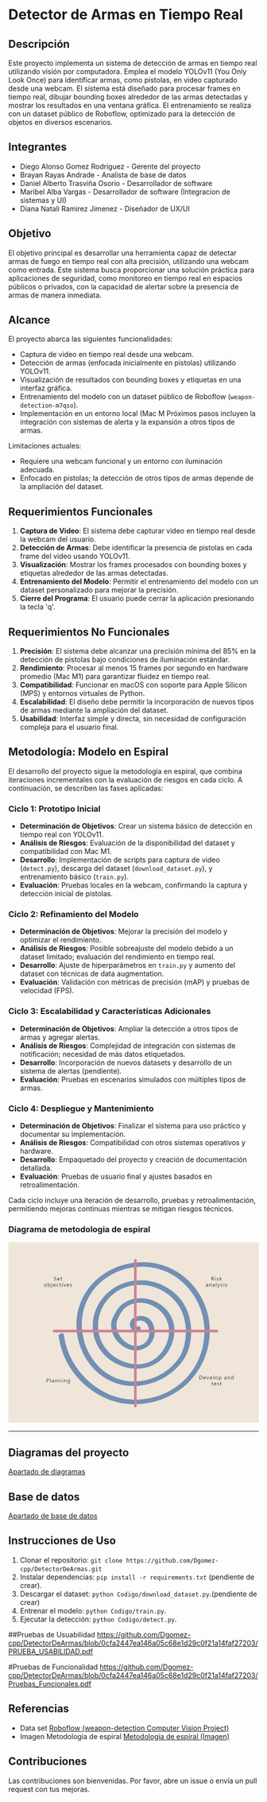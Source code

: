 # Detector de Armas en Tiempo Real

## Descripción
Este proyecto implementa un sistema de detección de armas en tiempo real utilizando visión por computadora. Emplea el modelo YOLOv11 (You Only Look Once) para identificar armas, como pistolas, en video capturado desde una webcam. El sistema está diseñado para procesar frames en tiempo real, dibujar bounding boxes alrededor de las armas detectadas y mostrar los resultados en una ventana gráfica. El entrenamiento se realiza con un dataset público de Roboflow, optimizado para la detección de objetos en diversos escenarios.

## Integrantes
- Diego Alonso Gomez Rodriguez - Gerente del proyecto
- Brayan Rayas Andrade - Analista de base de datos
- Daniel Alberto Trasviña Osorio - Desarrollador de software
- Maribel Alba Vargas - Desarrollador de software (Integracion de sistemas y UI)
- Diana Natali Ramirez Jimenez - Diseñador de UX/UI

## Objetivo
El objetivo principal es desarrollar una herramienta capaz de detectar armas de fuego en tiempo real con alta precisión, utilizando una webcam como entrada. Este sistema busca proporcionar una solución práctica para aplicaciones de seguridad, como monitoreo en tiempo real en espacios públicos o privados, con la capacidad de alertar sobre la presencia de armas de manera inmediata.

## Alcance
El proyecto abarca las siguientes funcionalidades:
- Captura de video en tiempo real desde una webcam.
- Detección de armas (enfocada inicialmente en pistolas) utilizando YOLOv11.
- Visualización de resultados con bounding boxes y etiquetas en una interfaz gráfica.
- Entrenamiento del modelo con un dataset público de Roboflow (`weapon-detection-m7qso`).
- Implementación en un entorno local (Mac M Próximos pasos incluyen la integración con sistemas de alerta y la expansión a otros tipos de armas.

Limitaciones actuales:
- Requiere una webcam funcional y un entorno con iluminación adecuada.
- Enfocado en pistolas; la detección de otros tipos de armas depende de la ampliación del dataset.

## Requerimientos Funcionales
1. **Captura de Video**: El sistema debe capturar video en tiempo real desde la webcam del usuario.
2. **Detección de Armas**: Debe identificar la presencia de pistolas en cada frame del video usando YOLOv11.
3. **Visualización**: Mostrar los frames procesados con bounding boxes y etiquetas alrededor de las armas detectadas.
4. **Entrenamiento del Modelo**: Permitir el entrenamiento del modelo con un dataset personalizado para mejorar la precisión.
5. **Cierre del Programa**: El usuario puede cerrar la aplicación presionando la tecla 'q'.

## Requerimientos No Funcionales
1. **Precisión**: El sistema debe alcanzar una precisión mínima del 85% en la detección de pistolas bajo condiciones de iluminación estándar.
2. **Rendimiento**: Procesar al menos 15 frames por segundo en hardware promedio (Mac M1) para garantizar fluidez en tiempo real.
3. **Compatibilidad**: Funcionar en macOS con soporte para Apple Silicon (MPS) y entornos virtuales de Python.
4. **Escalabilidad**: El diseño debe permitir la incorporación de nuevos tipos de armas mediante la ampliación del dataset.
5. **Usabilidad**: Interfaz simple y directa, sin necesidad de configuración compleja para el usuario final.

## Metodología: Modelo en Espiral
El desarrollo del proyecto sigue la metodología en espiral, que combina iteraciones incrementales con la evaluación de riesgos en cada ciclo. A continuación, se describen las fases aplicadas:

### Ciclo 1: Prototipo Inicial
- **Determinación de Objetivos**: Crear un sistema básico de detección en tiempo real con YOLOv11.
- **Análisis de Riesgos**: Evaluación de la disponibilidad del dataset y compatibilidad con Mac M1.
- **Desarrollo**: Implementación de scripts para captura de video (`detect.py`), descarga del dataset (`download_dataset.py`), y entrenamiento básico (`train.py`).
- **Evaluación**: Pruebas locales en la webcam, confirmando la captura y detección inicial de pistolas.

### Ciclo 2: Refinamiento del Modelo
- **Determinación de Objetivos**: Mejorar la precisión del modelo y optimizar el rendimiento.
- **Análisis de Riesgos**: Posible sobreajuste del modelo debido a un dataset limitado; evaluación del rendimiento en tiempo real.
- **Desarrollo**: Ajuste de hiperparámetros en `train.py` y aumento del dataset con técnicas de data augmentation.
- **Evaluación**: Validación con métricas de precisión (mAP) y pruebas de velocidad (FPS).

### Ciclo 3: Escalabilidad y Características Adicionales
- **Determinación de Objetivos**: Ampliar la detección a otros tipos de armas y agregar alertas.
- **Análisis de Riesgos**: Complejidad de integración con sistemas de notificación; necesidad de más datos etiquetados.
- **Desarrollo**: Incorporación de nuevos datasets y desarrollo de un sistema de alertas (pendiente).
- **Evaluación**: Pruebas en escenarios simulados con múltiples tipos de armas.

### Ciclo 4: Despliegue y Mantenimiento
- **Determinación de Objetivos**: Finalizar el sistema para uso práctico y documentar su implementación.
- **Análisis de Riesgos**: Compatibilidad con otros sistemas operativos y hardware.
- **Desarrollo**: Empaquetado del proyecto y creación de documentación detallada.
- **Evaluación**: Pruebas de usuario final y ajustes basados en retroalimentación.

Cada ciclo incluye una iteración de desarrollo, pruebas y retroalimentación, permitiendo mejoras continuas mientras se mitigan riesgos técnicos.

### Diagrama de metodologia de espiral

![Diagrama de metodologia de espiral](images/spiral_image.jpg)

---

## Diagramas del proyecto

[Apartado de diagramas](https://github.com/Dgomez-cpp/DetectorDeArmas/tree/main/Diagramas)

## Base de datos

[Apartado de base de datos](https://github.com/Dgomez-cpp/DetectorDeArmas/tree/main/BaseDeDatos)

## Instrucciones de Uso
1. Clonar el repositorio: `git clone https://github.com/Dgomez-cpp/DetectorDeArmas.git`
2. Instalar dependencias: `pip install -r requirements.txt` (pendiente de crear).
3. Descargar el dataset: `python Codigo/download_dataset.py`.(pendiente de crear)
4. Entrenar el modelo: `python Codigo/train.py`.
5. Ejecutar la detección: `python Codigo/detect.py`.

##Pruebas de Usuabilidad 
https://github.com/Dgomez-cpp/DetectorDeArmas/blob/0cfa2447ea146a05c68e1d29c0f21a14faf27203/PRUEBA_USABILIDAD.pdf

#Pruebas de Funcionalidad
https://github.com/Dgomez-cpp/DetectorDeArmas/blob/0cfa2447ea146a05c68e1d29c0f21a14faf27203/Pruebas_Funcionales.pdf

## Referencias

- Data set
  [Roboflow (weapon-detection Computer Vision Project)](https://universe.roboflow.com/yolov7test-u13vc/weapon-detection-m7qso)
- Imagen Metodologia de espiral
  [Metodologia de espiral (Imagen)](https://intelequia.com/Portals/0/Blog/Images/modelo%20en%20espiral.jpg?ver=mzH0oeOpJ2T7ug8UglTUEw==)

## Contribuciones
Las contribuciones son bienvenidas. Por favor, abre un issue o envía un pull request con tus mejoras.
